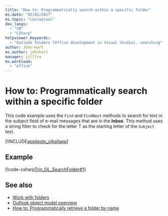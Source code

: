 ```yaml
---
title: "How to: Programmatically search within a specific folder"
ms.date: "02/02/2017"
ms.topic: "conceptual"
dev_langs:
  - "VB"
  - "CSharp"
helpviewer_keywords:
  - "Outlook folders [Office development in Visual Studio], searching"
author: John-Hart
ms.author: johnhart
manager: jillfra
ms.workload:
  - "office"
---
```

# How to: Programmatically search within a specific folder
  This code example uses the `Find` and `FindNext` methods to search for text in the subject field of e-mail messages that are in the **Inbox**. This method uses a string filter to check for the letter T as the starting letter of the `Subject` text.

 [!INCLUDE[appliesto_olkallapp](../vsto/includes/appliesto-olkallapp-md.md)]

## Example
 [!code-csharp[Trin_OL_SearchFolder#1](../vsto/codesnippet/CSharp/Trin_OL_SearchFolder/thisaddin.cs#1)]

## See also
- [Work with folders](../vsto/working-with-folders.md)
- [Outlook object model overview](../vsto/outlook-object-model-overview.md)
- [How to: Programmatically retrieve a folder by name](../vsto/how-to-programmatically-retrieve-a-folder-by-name.md)
